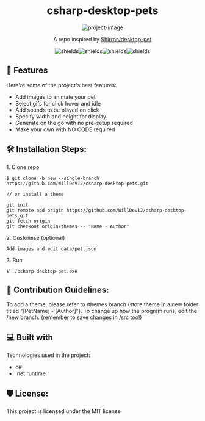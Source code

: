 <h1 align="center" id="title">csharp-desktop-pets</h1>

<p align="center"><img src="https://i.ibb.co/55BSjJ4/ezgif-com-video-to-gif.gif" alt="project-image"></p>

<p id="description" align="center">A repo inspired by <a href="https://github.com/Shirros/desktop-pet">Shirros/desktop-pet</a></p>

<p align="center"><img src="https://img.shields.io/github/watchers/WillDev12/csharp-desktop-pets" alt="shields"><img src="https://img.shields.io/github/stars/WillDev12/csharp-desktop-pets" alt="shields"><img src="https://img.shields.io/github/license/WillDev12/csharp-desktop-pets" alt="shields"><img src="https://img.shields.io/github/forks/WillDev12/csharp-desktop-pets" alt="shields"></p>

  
  
<h2>🧐 Features</h2>

Here're some of the project's best features:

*   Add images to animate your pet
*   Select gifs for click hover and idle
*   Add sounds to be played on click
*   Specify width and height for display
*   Generate on the go with no pre-setup required
*   Make your own with NO CODE required

<h2>🛠️ Installation Steps:</h2>

<p>1. Clone repo</p>

```
$ git clone -b new --single-branch https://github.com/WillDev12/csharp-desktop-pets.git

// or install a theme

git init
git remote add origin https://github.com/WillDev12/csharp-desktop-pets.git
git fetch origin
git checkout origin/themes -- "Name - Author"
```

<p>2. Customise (optional)</p>

```
Add images and edit data/pet.json
```

<p>3. Run</p>

```
$ ./csharp-desktop-pet.exe
```

<h2>🍰 Contribution Guidelines:</h2>

To add a theme, please refer to /themes branch (store theme in a new folder titled "[PetName] - [Author]").
To change up how the program runs, edit the /new branch. (remember to save changes in /src too!)
  
<h2>💻 Built with</h2>

Technologies used in the project:

*   c#
*   .net runtime

<h2>🛡️ License:</h2>

This project is licensed under the MIT license